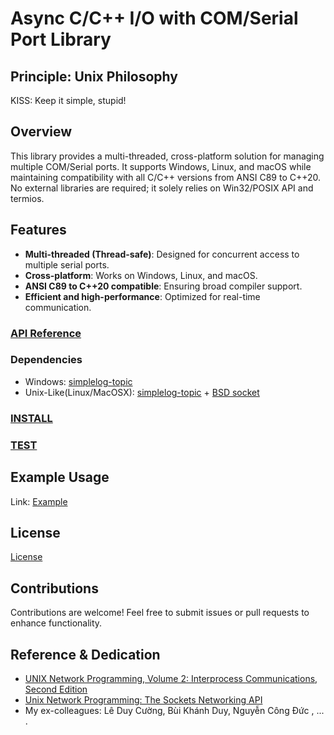 # Async C/C++ I/O with COM/Serial Port Library

## Principle: Unix Philosophy
KISS: Keep it simple, stupid!

## Overview 
This library provides a multi-threaded, cross-platform solution for managing multiple COM/Serial ports. It supports Windows, Linux, and macOS while maintaining compatibility with all C/C++ versions from ANSI C89 to C++20. No external libraries are required; it solely relies on Win32/POSIX API and termios.

## Features
- **Multi-threaded (Thread-safe)**: Designed for concurrent access to multiple serial ports.
- **Cross-platform**: Works on Windows, Linux, and macOS.
- **ANSI C89 to C++20 compatible**: Ensuring broad compiler support.
- **Efficient and high-performance**: Optimized for real-time communication.

### [API Reference](https://github.com/thuanalg/libserialmodule/blob/main/API-Reference.md)


### Dependencies  
- Windows: [simplelog-topic](https://github.com/thuanalg/simplelog-topic)  
- Unix-Like(Linux/MacOSX): [simplelog-topic](https://github.com/thuanalg/simplelog-topic) + [BSD socket](https://linux.die.net/man/7/socket)  

### [INSTALL](https://github.com/thuanalg/libserialmodule/blob/main/INSTALL.md)  

### [TEST](https://github.com/thuanalg/libserialmodule/blob/main/TEST.md)  


## Example Usage
Link: [Example](https://github.com/thuanalg/libserialmodule/tree/main/tests/console/main.c)

## License
[License](https://github.com/thuanalg/libserialmodule/blob/main/LICENSE.txt)

## Contributions
Contributions are welcome! Feel free to submit issues or pull requests to enhance functionality.

## Reference & Dedication

   - [UNIX Network Programming, Volume 2: Interprocess Communications, Second Edition](https://www.amazon.com/UNIX-Network-Programming-Interprocess-Communications/dp/0130810819)
   - [Unix Network Programming: The Sockets Networking API](https://www.amazon.com/Unix-Network-Programming-Sockets-Networking/dp/0131411551)
   - My ex-colleagues: Lê Duy Cường, Bùi Khánh Duy, Nguyễn Công Đức , ... .
